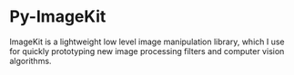 Py-ImageKit
===========

ImageKit is a lightweight low level image manipulation library, which I use for quickly prototyping new image processing filters and computer vision algorithms.

